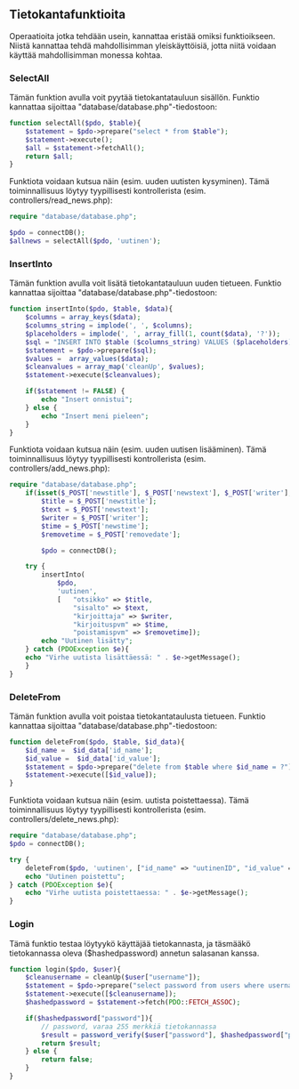 ## Tietokantafunktioita

Operaatioita jotka tehdään usein, kannattaa eristää omiksi funktioikseen. Niistä kannattaa tehdä mahdollisimman yleiskäyttöisiä, jotta niitä voidaan käyttää mahdollisimman monessa kohtaa.

### SelectAll

Tämän funktion avulla voit pyytää tietokantatauluun sisällön. Funktio kannattaa sijoittaa "database/database.php"-tiedostoon:

```php
function selectAll($pdo, $table){
    $statement = $pdo->prepare("select * from $table");
    $statement->execute();
    $all = $statement->fetchAll();
    return $all;
}
```

Funktiota voidaan kutsua näin (esim. uuden uutisten kysyminen). Tämä toiminnallisuus löytyy tyypillisesti kontrollerista (esim. controllers/read_news.php):

```php
require "database/database.php";

$pdo = connectDB();
$allnews = selectAll($pdo, 'uutinen');
```

### InsertInto

Tämän funktion avulla voit lisätä tietokantatauluun uuden tietueen. Funktio kannattaa sijoittaa "database/database.php"-tiedostoon:

```php
function insertInto($pdo, $table, $data){
    $columns = array_keys($data);
    $columns_string = implode(', ', $columns);
    $placeholders = implode(', ', array_fill(1, count($data), '?'));
    $sql = "INSERT INTO $table ($columns_string) VALUES ($placeholders)";
    $statement = $pdo->prepare($sql);
    $values =  array_values($data);
    $cleanvalues = array_map('cleanUp', $values);
    $statement->execute($cleanvalues);

    if($statement != FALSE) {
        echo "Insert onnistui";
    } else {
        echo "Insert meni pieleen";
    }
}
```

Funktiota voidaan kutsua näin (esim. uuden uutisen lisääminen). Tämä toiminnallisuus löytyy tyypillisesti kontrollerista (esim. controllers/add_news.php):

```php
require "database/database.php";
    if(isset($_POST['newstitle'], $_POST['newstext'], $_POST['writer'], $_POST['newstime'], $_POST['removedate'])){
        $title = $_POST['newstitle'];
        $text = $_POST['newstext'];
        $writer = $_POST['writer'];
        $time = $_POST['newstime'];
        $removetime = $_POST['removedate'];

        $pdo = connectDB();

    try {
        insertInto(
            $pdo,
            'uutinen',
            [   "otsikko" => $title,
                "sisalto" => $text,
                "kirjoittaja" => $writer,
                "kirjoituspvm" => $time,
                "poistamispvm" => $removetime]);
        echo "Uutinen lisätty";
    } catch (PDOException $e){
    echo "Virhe uutista lisättäessä: " . $e->getMessage();
    }
}
```

### DeleteFrom

Tämän funktion avulla voit poistaa tietokantataulusta tietueen. Funktio kannattaa sijoittaa "database/database.php"-tiedostoon:

```php
function deleteFrom($pdo, $table, $id_data){
    $id_name =  $id_data['id_name'];
    $id_value =  $id_data['id_value'];
    $statement = $pdo->prepare("delete from $table where $id_name = ?");
    $statement->execute([$id_value]);
}
```

Funktiota voidaan kutsua näin (esim. uutista poistettaessa). Tämä toiminnallisuus löytyy tyypillisesti kontrollerista (esim. controllers/delete_news.php):

```php
require "database/database.php";
$pdo = connectDB();

try {
    deleteFrom($pdo, 'uutinen', ["id_name" => "uutinenID", "id_value" => $id]);
    echo "Uutinen poistettu";
} catch (PDOException $e){
    echo "Virhe uutista poistettaessa: " . $e->getMessage();
}
```

### Login

Tämä funktio testaa löytyykö käyttäjää tietokannasta, ja täsmääkö tietokannassa oleva ($hashedpassword) annetun salasanan kanssa.

```php
function login($pdo, $user){
    $cleanusername = cleanUp($user["username"]);
    $statement = $pdo->prepare("select password from users where username = ?");
    $statement->execute([$cleanusername]);
    $hashedpassword = $statement->fetch(PDO::FETCH_ASSOC);

    if($hashedpassword["password"]){
        // password, varaa 255 merkkiä tietokannassa
        $result = password_verify($user["password"], $hashedpassword["password"]);
        return $result;
    } else {
        return false;
    }
}
```